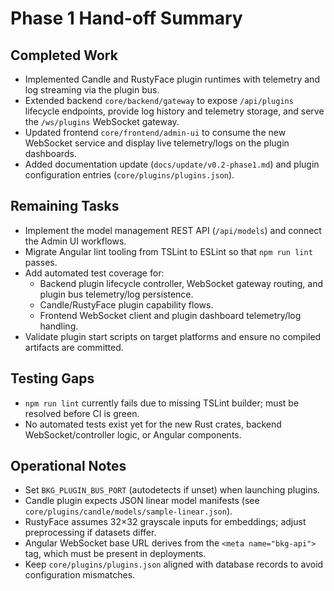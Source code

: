 # Phase 1 Hand-off Summary

## Completed Work
- Implemented Candle and RustyFace plugin runtimes with telemetry and log streaming via the plugin bus.
- Extended backend `core/backend/gateway` to expose `/api/plugins` lifecycle endpoints, provide log history and telemetry storage, and serve the `/ws/plugins` WebSocket gateway.
- Updated frontend `core/frontend/admin-ui` to consume the new WebSocket service and display live telemetry/logs on the plugin dashboards.
- Added documentation update (`docs/update/v0.2-phase1.md`) and plugin configuration entries (`core/plugins/plugins.json`).

## Remaining Tasks
- Implement the model management REST API (`/api/models`) and connect the Admin UI workflows.
- Migrate Angular lint tooling from TSLint to ESLint so that `npm run lint` passes.
- Add automated test coverage for:
  - Backend plugin lifecycle controller, WebSocket gateway routing, and plugin bus telemetry/log persistence.
  - Candle/RustyFace plugin capability flows.
  - Frontend WebSocket client and plugin dashboard telemetry/log handling.
- Validate plugin start scripts on target platforms and ensure no compiled artifacts are committed.

## Testing Gaps
- `npm run lint` currently fails due to missing TSLint builder; must be resolved before CI is green.
- No automated tests exist yet for the new Rust crates, backend WebSocket/controller logic, or Angular components.

## Operational Notes
- Set `BKG_PLUGIN_BUS_PORT` (autodetects if unset) when launching plugins.
- Candle plugin expects JSON linear model manifests (see `core/plugins/candle/models/sample-linear.json`).
- RustyFace assumes 32×32 grayscale inputs for embeddings; adjust preprocessing if datasets differ.
- Angular WebSocket base URL derives from the `<meta name="bkg-api">` tag, which must be present in deployments.
- Keep `core/plugins/plugins.json` aligned with database records to avoid configuration mismatches.
